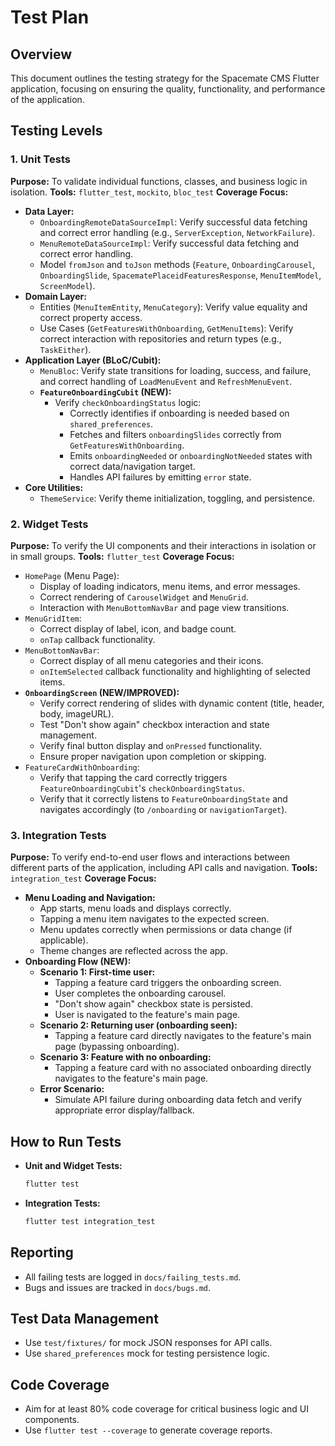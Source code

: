 # Test Plan

## Overview
This document outlines the testing strategy for the Spacemate CMS Flutter application, focusing on ensuring the quality, functionality, and performance of the application.

## Testing Levels

### 1. Unit Tests
**Purpose:** To validate individual functions, classes, and business logic in isolation.
**Tools:** `flutter_test`, `mockito`, `bloc_test`
**Coverage Focus:**
*   **Data Layer:**
    *   `OnboardingRemoteDataSourceImpl`: Verify successful data fetching and correct error handling (e.g., `ServerException`, `NetworkFailure`).
    *   `MenuRemoteDataSourceImpl`: Verify successful data fetching and correct error handling.
    *   Model `fromJson` and `toJson` methods (`Feature`, `OnboardingCarousel`, `OnboardingSlide`, `SpacematePlaceidFeaturesResponse`, `MenuItemModel`, `ScreenModel`).
*   **Domain Layer:**
    *   Entities (`MenuItemEntity`, `MenuCategory`): Verify value equality and correct property access.
    *   Use Cases (`GetFeaturesWithOnboarding`, `GetMenuItems`): Verify correct interaction with repositories and return types (e.g., `TaskEither`).
*   **Application Layer (BLoC/Cubit):**
    *   `MenuBloc`: Verify state transitions for loading, success, and failure, and correct handling of `LoadMenuEvent` and `RefreshMenuEvent`.
    *   **`FeatureOnboardingCubit` (NEW):**
        *   Verify `checkOnboardingStatus` logic:
            *   Correctly identifies if onboarding is needed based on `shared_preferences`.
            *   Fetches and filters `onboardingSlides` correctly from `GetFeaturesWithOnboarding`.
            *   Emits `onboardingNeeded` or `onboardingNotNeeded` states with correct data/navigation target.
            *   Handles API failures by emitting `error` state.
*   **Core Utilities:**
    *   `ThemeService`: Verify theme initialization, toggling, and persistence.

### 2. Widget Tests
**Purpose:** To verify the UI components and their interactions in isolation or in small groups.
**Tools:** `flutter_test`
**Coverage Focus:**
*   `HomePage` (Menu Page):
    *   Display of loading indicators, menu items, and error messages.
    *   Correct rendering of `CarouselWidget` and `MenuGrid`.
    *   Interaction with `MenuBottomNavBar` and page view transitions.
*   `MenuGridItem`:
    *   Correct display of label, icon, and badge count.
    *   `onTap` callback functionality.
*   `MenuBottomNavBar`:
    *   Correct display of all menu categories and their icons.
    *   `onItemSelected` callback functionality and highlighting of selected items.
*   **`OnboardingScreen` (NEW/IMPROVED):**
    *   Verify correct rendering of slides with dynamic content (title, header, body, imageURL).
    *   Test "Don't show again" checkbox interaction and state management.
    *   Verify final button display and `onPressed` functionality.
    *   Ensure proper navigation upon completion or skipping.
*   `FeatureCardWithOnboarding`:
    *   Verify that tapping the card correctly triggers `FeatureOnboardingCubit`'s `checkOnboardingStatus`.
    *   Verify that it correctly listens to `FeatureOnboardingState` and navigates accordingly (to `/onboarding` or `navigationTarget`).

### 3. Integration Tests
**Purpose:** To verify end-to-end user flows and interactions between different parts of the application, including API calls and navigation.
**Tools:** `integration_test`
**Coverage Focus:**
*   **Menu Loading and Navigation:**
    *   App starts, menu loads and displays correctly.
    *   Tapping a menu item navigates to the expected screen.
    *   Menu updates correctly when permissions or data change (if applicable).
    *   Theme changes are reflected across the app.
*   **Onboarding Flow (NEW):**
    *   **Scenario 1: First-time user:**
        *   Tapping a feature card triggers the onboarding screen.
        *   User completes the onboarding carousel.
        *   "Don't show again" checkbox state is persisted.
        *   User is navigated to the feature's main page.
    *   **Scenario 2: Returning user (onboarding seen):**
        *   Tapping a feature card directly navigates to the feature's main page (bypassing onboarding).
    *   **Scenario 3: Feature with no onboarding:**
        *   Tapping a feature card with no associated onboarding directly navigates to the feature's main page.
    *   **Error Scenario:**
        *   Simulate API failure during onboarding data fetch and verify appropriate error display/fallback.

## How to Run Tests
*   **Unit and Widget Tests:**
    ```bash
    flutter test
    ```
*   **Integration Tests:**
    ```bash
    flutter test integration_test
    ```

## Reporting
*   All failing tests are logged in `docs/failing_tests.md`.
*   Bugs and issues are tracked in `docs/bugs.md`.

## Test Data Management
*   Use `test/fixtures/` for mock JSON responses for API calls.
*   Use `shared_preferences` mock for testing persistence logic.

## Code Coverage
*   Aim for at least 80% code coverage for critical business logic and UI components.
*   Use `flutter test --coverage` to generate coverage reports.